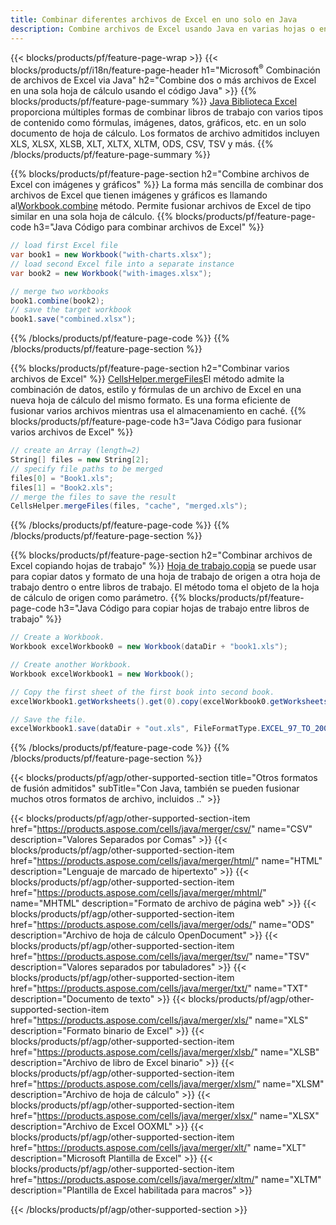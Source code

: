 ```yaml
---
title: Combinar diferentes archivos de Excel en uno solo en Java
description: Combine archivos de Excel usando Java en varias hojas o en una sola hoja. Combine, combine o concatene documentos de Excel en PDF, Imágenes y HTML también.
---
```

{{< blocks/products/pf/feature-page-wrap >}}
{{< blocks/products/pf/i18n/feature-page-header h1="Microsoft<sup>&reg;</sup> Combinación de archivos de Excel via Java" h2="Combine dos o más archivos de Excel en una sola hoja de cálculo usando el código Java" >}}
{{% blocks/products/pf/feature-page-summary %}}
[Java Biblioteca Excel](/cells/es/java/) proporciona múltiples formas de combinar libros de trabajo con varios tipos de contenido como fórmulas, imágenes, datos, gráficos, etc. en un solo documento de hoja de cálculo. Los formatos de archivo admitidos incluyen XLS, XLSX, XLSB, XLT, XLTX, XLTM, ODS, CSV, TSV y más.
{{% /blocks/products/pf/feature-page-summary %}}

{{% blocks/products/pf/feature-page-section h2="Combine archivos de Excel con imágenes y gráficos" %}}
 La forma más sencilla de combinar dos archivos de Excel que tienen imágenes y gráficos es llamando al[Workbook.combine](https://reference.aspose.com/cells/java/com.aspose.cells/workbook#combine(com.aspose.cells.Workbook)) método. Permite fusionar archivos de Excel de tipo similar en una sola hoja de cálculo.
{{% blocks/products/pf/feature-page-code h3="Java Código para combinar archivos de Excel" %}}

```cs
// load first Excel file
var book1 = new Workbook("with-charts.xlsx");
// load second Excel file into a separate instance
var book2 = new Workbook("with-images.xlsx");

// merge two workbooks
book1.combine(book2);
// save the target workbook 
book1.save("combined.xlsx");
```
{{% /blocks/products/pf/feature-page-code %}}
{{% /blocks/products/pf/feature-page-section %}}

{{% blocks/products/pf/feature-page-section h2="Combinar varios archivos de Excel" %}}
[CellsHelper.mergeFiles](https://reference.aspose.com/cells/java/com.aspose.cells/cellshelper#mergeFiles)El método admite la combinación de datos, estilo y fórmulas de un archivo de Excel en una nueva hoja de cálculo del mismo formato. Es una forma eficiente de fusionar varios archivos mientras usa el almacenamiento en caché.
{{% blocks/products/pf/feature-page-code h3="Java Código para fusionar varios archivos de Excel" %}}

```cs
// create an Array (length=2)
String[] files = new String[2];
// specify file paths to be merged
files[0] = "Book1.xls";
files[1] = "Book2.xls";
// merge the files to save the result
CellsHelper.mergeFiles(files, "cache", "merged.xls");

```
{{% /blocks/products/pf/feature-page-code %}}
{{% /blocks/products/pf/feature-page-section %}}

{{% blocks/products/pf/feature-page-section h2="Combinar archivos de Excel copiando hojas de trabajo" %}}
[Hoja de trabajo.copia](https://reference.aspose.com/cells/java/com.aspose.cells/worksheet#copy(com.aspose.cells.Worksheet)) se puede usar para copiar datos y formato de una hoja de trabajo de origen a otra hoja de trabajo dentro o entre libros de trabajo. El método toma el objeto de la hoja de cálculo de origen como parámetro.
{{% blocks/products/pf/feature-page-code h3="Java Código para copiar hojas de trabajo entre libros de trabajo" %}}

```cs
// Create a Workbook.
Workbook excelWorkbook0 = new Workbook(dataDir + "book1.xls");

// Create another Workbook.
Workbook excelWorkbook1 = new Workbook();

// Copy the first sheet of the first book into second book.
excelWorkbook1.getWorksheets().get(0).copy(excelWorkbook0.getWorksheets().get(0));

// Save the file.
excelWorkbook1.save(dataDir + "out.xls", FileFormatType.EXCEL_97_TO_2003);
```
{{% /blocks/products/pf/feature-page-code %}}
{{% /blocks/products/pf/feature-page-section %}}

{{< blocks/products/pf/agp/other-supported-section title="Otros formatos de fusión admitidos" subTitle="Con Java, también se pueden fusionar muchos otros formatos de archivo, incluidos .." >}}

{{< blocks/products/pf/agp/other-supported-section-item href="https://products.aspose.com/cells/java/merger/csv/" name="CSV" description="Valores Separados por Comas" >}}
{{< blocks/products/pf/agp/other-supported-section-item href="https://products.aspose.com/cells/java/merger/html/" name="HTML" description="Lenguaje de marcado de hipertexto" >}}
{{< blocks/products/pf/agp/other-supported-section-item href="https://products.aspose.com/cells/java/merger/mhtml/" name="MHTML" description="Formato de archivo de página web" >}}
{{< blocks/products/pf/agp/other-supported-section-item href="https://products.aspose.com/cells/java/merger/ods/" name="ODS" description="Archivo de hoja de cálculo OpenDocument" >}}
{{< blocks/products/pf/agp/other-supported-section-item href="https://products.aspose.com/cells/java/merger/tsv/" name="TSV" description="Valores separados por tabuladores" >}}
{{< blocks/products/pf/agp/other-supported-section-item href="https://products.aspose.com/cells/java/merger/txt/" name="TXT" description="Documento de texto" >}}
{{< blocks/products/pf/agp/other-supported-section-item href="https://products.aspose.com/cells/java/merger/xls/" name="XLS" description="Formato binario de Excel" >}}
{{< blocks/products/pf/agp/other-supported-section-item href="https://products.aspose.com/cells/java/merger/xlsb/" name="XLSB" description="Archivo de libro de Excel binario" >}}
{{< blocks/products/pf/agp/other-supported-section-item href="https://products.aspose.com/cells/java/merger/xlsm/" name="XLSM" description="Archivo de hoja de cálculo" >}}
{{< blocks/products/pf/agp/other-supported-section-item href="https://products.aspose.com/cells/java/merger/xlsx/" name="XLSX" description="Archivo de Excel OOXML" >}}
{{< blocks/products/pf/agp/other-supported-section-item href="https://products.aspose.com/cells/java/merger/xlt/" name="XLT" description="Microsoft Plantilla de Excel" >}}
{{< blocks/products/pf/agp/other-supported-section-item href="https://products.aspose.com/cells/java/merger/xltm/" name="XLTM" description="Plantilla de Excel habilitada para macros" >}}

{{< /blocks/products/pf/agp/other-supported-section >}}
